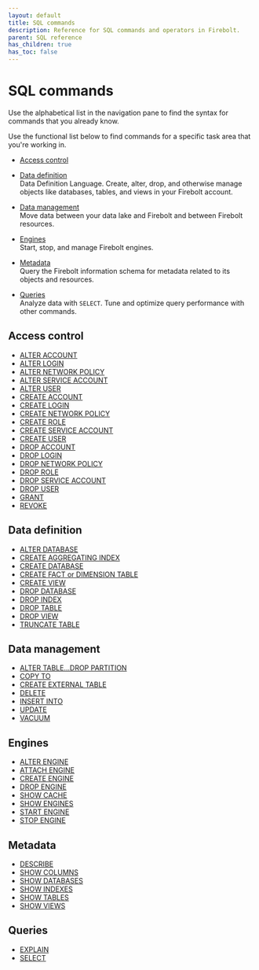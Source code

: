 ```yaml
---
layout: default
title: SQL commands
description: Reference for SQL commands and operators in Firebolt.
parent: SQL reference
has_children: true
has_toc: false
---
```


# SQL commands

Use the alphabetical list in the navigation pane to find the syntax for commands that you already know.

Use the functional list below to find commands for a specific task area that you're working in.

* [Access control](#access-control)

* [Data definition](#database-objects)  
  Data Definition Language. Create, alter, drop, and otherwise manage objects like databases, tables, and views in your Firebolt account.

* [Data management](#data-ingest-and-movement)  
  Move data between your data lake and Firebolt and between Firebolt resources.

* [Engines](#engines)  
  Start, stop, and manage Firebolt engines.

* [Metadata](#metadata)  
  Query the Firebolt information schema for metadata related to its objects and resources.
  
* [Queries](#queries-and-query-optimization)  
  Analyze data with `SELECT`. Tune and optimize query performance with other commands.

## Access control

* [ALTER ACCOUNT](./access-control/alter-account.md)
* [ALTER LOGIN](./access-control/alter-login.md)
* [ALTER NETWORK POLICY](./access-controls/alter-network-policy.md)
* [ALTER SERVICE ACCOUNT](./access-control/alter-service-account.md)
* [ALTER USER](./access-control/alter-user.md)
* [CREATE ACCOUNT](./access-control/create-account.md)
* [CREATE LOGIN](./access-control/create-login.md)
* [CREATE NETWORK POLICY](./access-control/create-network-policy.md)
* [CREATE ROLE](./access-control/create-role.md)
* [CREATE SERVICE ACCOUNT](./access-control/create-service-account.md)
* [CREATE USER](./access-control/create-user.md)
* [DROP ACCOUNT](./access-controls/drop-account.md)
* [DROP LOGIN](./access-control/drop-login.md)
* [DROP NETWORK POLICY](./access-control/drop-network-policy.md)
* [DROP ROLE](./access-control/drop-role.md)
* [DROP SERVICE ACCOUNT](./access-control/drop-service-account.md)
* [DROP USER](./access-control/drop-user.md)
* [GRANT](./access-control/grant.md)
* [REVOKE](./access-control/revoke.md)

## Data definition

* [ALTER DATABASE](./data-definition/alter-database.md)
* [CREATE AGGREGATING INDEX](./data-definition/create-aggregating-index.md)
* [CREATE DATABASE](./data-definition/create-database.md)
* [CREATE FACT or DIMENSION TABLE](./data-definition/create-fact-dimension-table.md)
* [CREATE VIEW](./data-definition/create-view.md)
* [DROP DATABASE](./data-definition/drop-database.md)
* [DROP INDEX](./data-definition/drop-index.md)
* [DROP TABLE](./data-definition/drop-table.md)
* [DROP VIEW](./data-definition/drop-view.md)
* [TRUNCATE TABLE](./data-definition/truncate-table.md)

## Data management

* [ALTER TABLE...DROP PARTITION](./data-management/alter-table-drop-partition.md)
* [COPY TO](./data-management/copy-to.md)
* [CREATE EXTERNAL TABLE](./data-management/create-external-table.md)
* [DELETE](./data-management/delete.md)
* [INSERT INTO](./data-management/insert-into.md)
* [UPDATE](./data-management/update.md)
* [VACUUM](./data-management/vacuum.md)

## Engines

* [ALTER ENGINE](./engines/alter-engine.md)
* [ATTACH ENGINE](./engines/attach-engine.md)
* [CREATE ENGINE](./engines/create-engine.md)
* [DROP ENGINE](./engines/drop-engine.md)
* [SHOW CACHE](./engines/show-cache.md)
* [SHOW ENGINES](./engines/show-engines.md)
* [START ENGINE](./engines/start-engine.md)
* [STOP ENGINE](./engines/stop-engine.md)

## Metadata

* [DESCRIBE](./metadata/describe.md)
* [SHOW COLUMNS](./metadata/show-columns.md)
* [SHOW DATABASES](./metadata/show-databases.md)
* [SHOW INDEXES](./metadata/show-indexes.md)
* [SHOW TABLES](./metadata/show-tables.md)
* [SHOW VIEWS](./metadata/show-views.md)

## Queries

* [EXPLAIN](./queries/explain.md)
* [SELECT](./queries/select.md)
